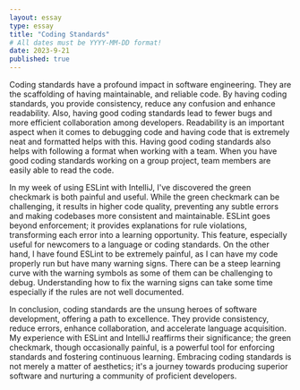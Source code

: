 ```yaml
---
layout: essay
type: essay
title: "Coding Standards"
# All dates must be YYYY-MM-DD format!
date: 2023-9-21
published: true
---
```


Coding standards have a profound impact in software engineering. They are the scaffolding of having maintainable, and reliable code. By having coding standards, you  provide consistency, reduce any confusion and enhance readability. Also, having good coding standards lead to fewer bugs and more efficient collaboration among developers. Readability is an important aspect when it comes to debugging code and having code that is extremely neat and formatted helps with this. Having good coding standards also helps with following a format when working with a team. When you have good coding standards working on a group project, team members are easily able to read the code. 

In my week of using ESLint with IntelliJ, I've discovered the green checkmark is both painful and useful. While the green checkmark can be challenging, it  results in higher code quality, preventing any subtle errors and making codebases more consistent and maintainable. ESLint goes beyond enforcement; it provides explanations for rule violations, transforming each error into a learning opportunity. This feature, especially useful for newcomers to a language or coding standards. On the other hand, I have found ESLint to be extremely painful, as I can have my code properly run but have many warning signs. There can be a steep learning curve with the warning symbols as some of them can be challenging to debug. Understanding how to fix the warning signs can take some time especially if the rules are not well documented. 

In conclusion, coding standards are the unsung heroes of software development, offering a path to excellence. They provide consistency, reduce errors, enhance collaboration, and accelerate language acquisition. My experience with ESLint and IntelliJ reaffirms their significance; the green checkmark, though occasionally painful, is a powerful tool for enforcing standards and fostering continuous learning. Embracing coding standards is not merely a matter of aesthetics; it's a journey towards producing superior software and nurturing a community of proficient developers.
